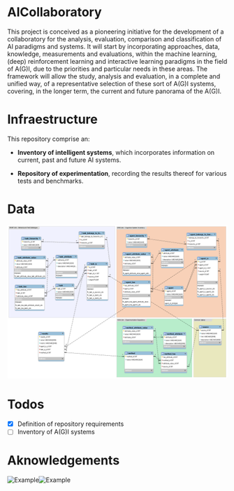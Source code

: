 # AICollaboratory

This project is conceived as a pioneering initiative for the development of a collaboratory for the analysis, evaluation, comparison and classification of  AI paradigms and systems. It will start by incorporating approaches, data, knowledge, measurements and evaluations, within the machine learning, (deep) reinforcement learning and interactive learning paradigms in the field of A(G)I, due to the priorities and particular needs in these areas. The framework will allow the study, analysis and evaluation, in a complete and unified way, of a representative selection of these sort of A(G)I systems, covering, in the longer term, the current and future panorama of the A(G)I. 

# Infraestructure

This repository comprise an:

* **Inventory of intelligent systems**,  which incorporates information on current, past and future AI systems.

* **Repository of experimentation**, recording the results thereof for various tests and benchmarks.


# Data 

![ERR](https://github.com/nandomp/AICollaboratory/blob/master/MySQL/Atlas_ERR_v1.png)

# Todos 

- [x] Definition of repository requirements
- [ ] Inventory of A(G)I systems

# Aknowledgements

<img src="https://ec.europa.eu/jrc/communities/sites/jrccties/themes/jrccities_subtheme/logo.png?sanitize=true&raw=true" alt="Example" width="200" /><img src="https://ec.europa.eu/jrc/communities/sites/jrccties/files/styles/community_banner/public/banner_0.jpg?itok=Q15FvEkx?sanitize=true&raw=true" alt="Example" width="400" />